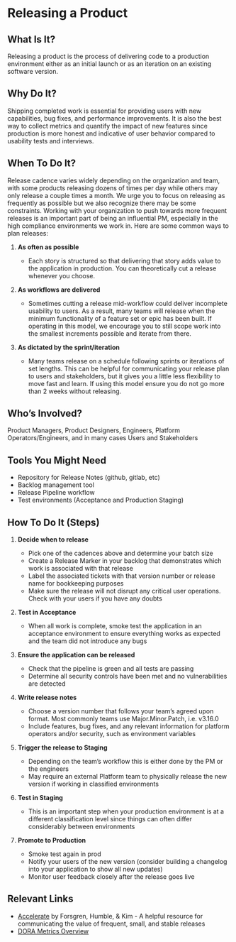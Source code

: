# Releasing a Product

## What Is It?
Releasing a product is the process of delivering code to a production environment either as an initial launch or as an iteration on an existing software version.


## Why Do It?
Shipping completed work is essential for providing users with new capabilities, bug fixes, and performance improvements. It is also the best way to collect metrics and quantify the impact of new features since production is more honest and indicative of user behavior compared to usability tests and interviews. 


## When To Do It? 
Release cadence varies widely depending on the organization and team, with some products releasing dozens of times per day while others may only release a couple times a month. We urge you to focus on releasing as frequently as possible but we also recognize there may be some constraints. Working with your organization to push towards more frequent releases is an important part of being an influential PM, especially in the high compliance environments we work in. Here are some common ways to plan releases:

1. **As often as possible**
    * Each story is structured so that delivering that story adds value to the application in production. You can theoretically cut a release whenever you choose.

2. **As workflows are delivered**
    * Sometimes cutting a release mid-workflow could deliver incomplete usability to users. As a result, many teams will release when the minimum functionality of a feature set or epic has been built. If operating in this model, we encourage you to still scope work into the smallest increments possible and iterate from there.

3. **As dictated by the sprint/iteration**
    * Many teams release on a schedule following sprints or iterations of set lengths. This can be helpful for communicating your release plan to users and stakeholders, but it gives you a little less flexibility to move fast and learn. If using this model ensure you do not go more than 2 weeks without releasing.


## Who’s Involved? 
Product Managers, Product Designers, Engineers, Platform Operators/Engineers, and in many cases Users and Stakeholders


## Tools You Might Need
* Repository for Release Notes (github, gitlab, etc)
* Backlog management tool
* Release Pipeline workflow
* Test environments (Acceptance and Production Staging)

## How To Do It (Steps)
1. **Decide when to release**
    * Pick one of the cadences above and determine your batch size
    * Create a Release Marker in your backlog that demonstrates which work is associated with that release
    * Label the associated tickets with that version number or release name for bookkeeping purposes
    * Make sure the release will not disrupt any critical user operations. Check with your users if you have any doubts

2. **Test in Acceptance**
    * When all work is complete, smoke test the application in an acceptance environment to ensure everything works as expected and the team did not introduce any bugs

3. **Ensure the application can be released**
    * Check that the pipeline is green and all tests are passing
    * Determine all security controls have been met and no vulnerabilities are detected

4. **Write release notes** 
    * Choose a version number that follows your team’s agreed upon format. Most commonly teams use Major.Minor.Patch, i.e. v3.16.0
    * Include features, bug fixes, and any relevant information for platform operators and/or security, such as environment variables

5. **Trigger the release to Staging**
    * Depending on the team’s workflow this is either done by the PM or the engineers
    * May require an external Platform team to physically release the new version if working in classified environments

6. **Test in Staging**
    * This is an important step when your production environment is at a different classification level since things can often differ considerably between environments

7. **Promote to Production**
    * Smoke test again in prod
    * Notify your users of the new version (consider building a changelog into your application to show all new updates)
    * Monitor user feedback closely after the release goes live


## Relevant Links
  * [Accelerate](https://www.amazon.com/Accelerate-Software-Performing-Technology-Organizations/dp/1942788339/ref=sr_1_1?crid=YNQGHC1DCTAD&keywords=accelerate+book&qid=1650402762&sprefix=accelerate+book%2Caps%2C114&sr=8-1) by Forsgren, Humble, & Kim - A helpful resource for communicating the value of frequent, small, and stable releases
  * [DORA Metrics Overview](https://cloud.google.com/blog/products/devops-sre/using-the-four-keys-to-measure-your-devops-performance)
